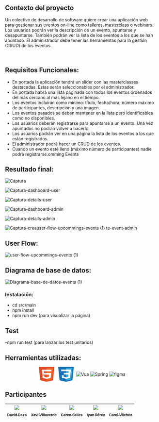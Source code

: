 ## Contexto del proyecto
Un colectivo de desarrollo de software quiere crear una aplicación web para gestionar sus eventos on-line como talleres, masterclass o webinars. Los usuarios podrán ver la descripción de un evento, apuntarse y desapuntarse. También podrán ver la lista de los eventos a los que se han apuntado. El administrador debe tener las herramientas para la gestión (CRUD) de los eventos.

​

## Requisitos Funcionales:

- En portada la aplicación tendrá un slider con las masterclasses destacadas. Estas serán seleccionables por el administrador.
- En portada habrá una lista paginada con todos los eventos ordenados del más cercano al más lejano en el tiempo.
- Los eventos incluirán como mínimo: título, fecha/hora, número máximo de participantes, descripción y una imagen.
- Los eventos pasados se deben mantener en la lista pero identificables como no disponibles.
- Los usuarios deberán registrarse para apuntarse a un evento. Una vez apuntados no podran volver a hacerlo.
- Los usuarios podrán ver en una página la lista de los eventos a los que están registrados.
- El administrador podrá hacer un CRUD de los eventos.
- Cuando un evento esté lleno (máximo número de participantes) nadie podrá registrarse.omming Events
 
 ## Resultado final:
 
 ![Captura](https://user-images.githubusercontent.com/116892294/225849125-4d7426fa-0f51-41f8-94b6-b72b20a3dee3.PNG)
 
 ![Captura-dashboard-user](https://user-images.githubusercontent.com/116892294/225849233-89cbaf5d-29e1-47b3-8b91-0359279a7c48.PNG)
 
 ![Captura-details-user](https://user-images.githubusercontent.com/116892294/225849430-b84574f1-ec40-4224-88ac-d9522c88ba52.PNG)
 
 ![Captura-dashboard-admin](https://user-images.githubusercontent.com/116892294/225849516-a6c46a77-2b44-4c8b-bcff-0a8a134e377f.PNG)
 
 ![Captura-details-admin](https://user-images.githubusercontent.com/116892294/225849579-c46bf999-6ba0-407c-bed5-c259778b8a78.PNG)
 
 ![Captura-crea![user-flow-upcommings-events (1)](https://user-images.githubusercontent.com/116892294/226138571-78c32fea-52fd-465e-a873-8e94b8b64217.png)
te-event-admin](https://user-images.githubusercontent.com/116892294/225849658-5ac28c58-a2ce-4c4b-94cd-49db8cfdaa30.PNG)
 
 ## User Flow:
 
 ![user-flow-upcommings-events (1)](https://user-images.githubusercontent.com/116892294/226138619-3d753219-bc0b-4b0e-be09-7c04a1bc8a30.png)
 
 ## Diagrama de base de datos:
 
 ![Diagrama-base-de-datos-events (1)](https://user-images.githubusercontent.com/116892294/226138674-c04397e9-2bf3-4844-ae75-30b189e05c76.png)

### Instalación:
 - cd src/main
 - npm install
 - npm run dev (para visualizar la página)
 
 
 ## Test
 -npm run test (para lanzar los test unitarios)
​
## Herramientas utilizadas:

<div align="center">
  <img align="center" alt="HTML" title="HTML 5" height="50" width="60" src="https://raw.githubusercontent.com/devicons/devicon/master/icons/html5/html5-original.svg">
  <img align="center" alt="CSS" title="CSS 3" height="50" width="60" src="https://raw.githubusercontent.com/devicons/devicon/master/icons/css3/css3-original.svg">
   <img align="center" alt="Vue" title="Vue" height="50" width="80" src="https://positivethinking.tech/wp-content/uploads/2021/01/Logo-Vuejs.png">
  <img align="center" alt="Spring" title="Spring Boot" height="50" width="100" src="https://4.bp.blogspot.com/-ou-a_Aa1t7A/W6IhNc3Q0gI/AAAAAAAAD6Y/pwh44arKiuM_NBqB1H7Pz4-7QhUxAgZkACLcBGAs/s1600/spring-boot-logo.png">
  <img align="center" alt="figma" title="figma" height="50" width="80" src="https://www.protocol.com/media-library/figma-logo.png?id=29208385&width=1200&height=600&coordinates=0%2C60%2C0%2C60">

</div>


## Participantes
[<img src="https://avatars.githubusercontent.com/u/116893351?v=4" width=115><br><sub>David Daza</sub>](https://avatars.githubusercontent.com/u/116893351?v=4)|[<img src="https://avatars.githubusercontent.com/u/115170876?v=4" width=115><br><sub> Xavi Villaverde </sub>](https://github.com/Xavi1594)|[<img src="https://avatars.githubusercontent.com/u/116892294?v=4" width=115><br><sub>Caren Salles</sub>](https://github.com/CarenSalles) |[<img src="https://avatars.githubusercontent.com/u/116182389?v=4" width=115><br><sub>Iyan Pérez</sub>](https://github.com/IyanPerez) | [<img src="https://avatars.githubusercontent.com/u/117730103?v=4" width=115><br><sub>Carol Vilchez</sub>](https://github.com/Carol21d)
| :---: | :---: | :---: |  :---: |  :---: | 
